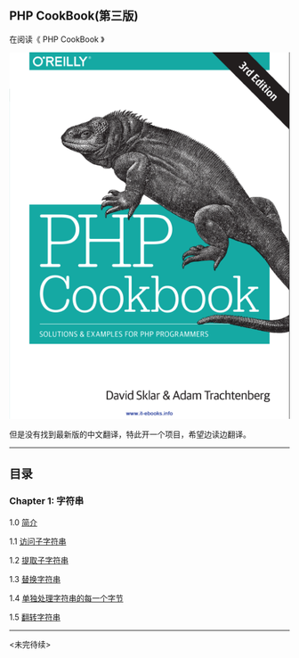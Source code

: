## PHP CookBook(第三版) 

在阅读《 PHP CookBook 》

![](imgs/cover.png)


但是没有找到最新版的中文翻译，特此开一个项目，希望边读边翻译。


----------

## 目录 ##

### Chapter 1: 字符串

1.0 [简介](content/chapter1_strings_1.0_简介.md)

1.1 [访问子字符串](content/chapter1_strings_1.1_访问子字符串.md)

1.2 [提取子字符串](content/chapter1_strings_1.2_提取子字符串.md)

1.3 [替换字符串 ](content/chapter1_strings_1.3_替换字符串.md)

1.4 [单独处理字符串的每一个字节 ](content/chapter1_strings_1.4_单独处理字符串的每一个字节.md)

1.5 [翻转字符串](content/chapter1_strings_1.5_翻转字符串.md)


---
<未完待续>

